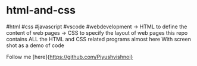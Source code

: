 # html-and-css
#html
#css
#javascript
#vscode
#webdevelopment 
-> HTML to define the content of web pages
-> CSS to specify the layout of web pages
this repo contains ALL the HTML and CSS related programs almost here With screen shot  as a demo of code


Follow me [here]{https://github.com/Piyushvishnoi}
